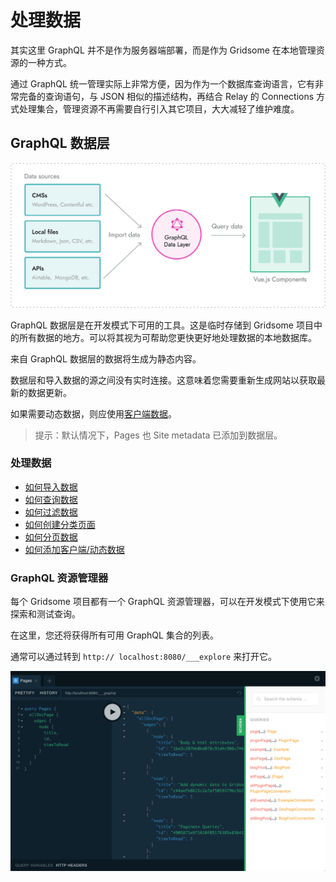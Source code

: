 # 处理数据

其实这里 GraphQL 并不是作为服务器端部署，而是作为 Gridsome 在本地管理资源的一种方式。

通过 GraphQL 统一管理实际上非常方便，因为作为一个数据库查询语言，它有非常完备的查询语句，与 JSON 相似的描述结构，再结合 Relay 的 Connections 方式处理集合，管理资源不再需要自行引入其它项目，大大减轻了维护难度。

## GraphQL 数据层

![Import data](./imgs/1.png)

GraphQL 数据层是在开发模式下可用的工具。这是临时存储到 Gridsome 项目中的所有数据的地方。可以将其视为可帮助您更快更好地处理数据的本地数据库。

来自 GraphQL 数据层的数据将生成为静态内容。

数据层和导入数据的源之间没有实时连接。这意味着您需要重新生成网站以获取最新的数据更新。

如果需要动态数据，则应使用[客户端数据](https://gridsome.org/docs/client-side-data/)。

> 提示：默认情况下，Pages 也 Site metadata 已添加到数据层。

### 处理数据

- [如何导入数据](./w-001-importing-data)
- [如何查询数据](./w-002-querying-data)
- [如何过滤数据](./w-003-filtering-data)
- [如何创建分类页面](./w-004-taxonomy-pages)
- [如何分页数据](./w-005-paginate-data)
- [如何添加客户端/动态数据](./w-007-client-side-data)

### GraphQL 资源管理器

每个 Gridsome 项目都有一个 GraphQL 资源管理器，可以在开发模式下使用它来探索和测试查询。

在这里，您还将获得所有可用 GraphQL 集合的列表。

通常可以通过转到 `http:// localhost:8080/___explore` 来打开它。

![graphql-explorer](./imgs/2.png)
